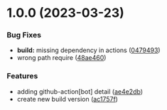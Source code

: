 # 1.0.0 (2023-03-23)


### Bug Fixes

* **build:** missing dependency in actions ([0479493](https://github.com/StreetCommunityProgrammer/action-collections/commit/0479493d0205d6e784dd733420ee129dfd8e465e))
* wrong path require ([48ae460](https://github.com/StreetCommunityProgrammer/action-collections/commit/48ae460328255ccc9d57ec898c0c1912d7c071b5))


### Features

* adding github-action[bot] detail ([ae4e2db](https://github.com/StreetCommunityProgrammer/action-collections/commit/ae4e2dbf97f016daeb4b77e8e202cd78ed36cc2a))
* create new build version ([ac1757f](https://github.com/StreetCommunityProgrammer/action-collections/commit/ac1757fb8ebdda799d01210757c3d5e61736b827))

